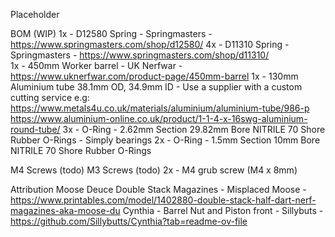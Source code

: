 Placeholder

BOM (WIP)
1x - D12580 Spring - Springmasters - https://www.springmasters.com/shop/d12580/
4x - D11310 Spring - Springmasters - https://www.springmasters.com/shop/d11310/  
1x - 450mm Worker barrel - UK Nerfwar - https://www.uknerfwar.com/product-page/450mm-barrel
1x - 130mm Aluminium tube 38.1mm OD, 34.9mm ID - Use a supplier with a custom cutting service e.g: 
    https://www.metals4u.co.uk/materials/aluminium/aluminium-tube/986-p
    https://www.aluminium-online.co.uk/product/1-1-4-x-16swg-aluminium-round-tube/
3x - O-Ring -  2.62mm Section 29.82mm Bore NITRILE 70 Shore Rubber O-Rings - Simply bearings
2x - O-Ring - 	1.5mm Section 10mm Bore NITRILE 70 Shore Rubber O-Rings

M4 Screws (todo)
M3 Screws (todo)
2x - M4 grub screw (M4 x 8mm)

Attribution
Moose Deuce Double Stack Magazines - Misplaced Moose - https://www.printables.com/model/1402880-double-stack-half-dart-nerf-magazines-aka-moose-du
Cynthia - Barrel Nut and Piston front - Sillybuts - https://github.com/Sillybutts/Cynthia?tab=readme-ov-file
